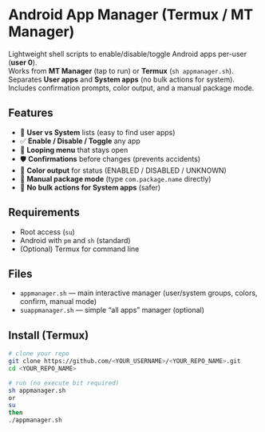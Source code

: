 # Android App Manager (Termux / MT Manager)

Lightweight shell scripts to enable/disable/toggle Android apps per-user (**user 0**).  
Works from **MT Manager** (tap to run) or **Termux** (`sh appmanager.sh`).  
Separates **User apps** and **System apps** (no bulk actions for system).  
Includes confirmation prompts, color output, and a manual package mode.

## Features
- 👥 **User vs System** lists (easy to find user apps)
- ✅ **Enable / Disable / Toggle** any app
- 🔁 **Looping menu** that stays open
- 🛡️ **Confirmations** before changes (prevents accidents)
- 🎨 **Color output** for status (ENABLED / DISABLED / UNKNOWN)
- 🎯 **Manual package mode** (type `com.package.name` directly)
- 🚫 **No bulk actions for System apps** (safer)

## Requirements
- Root access (`su`)
- Android with `pm` and `sh` (standard)
- (Optional) Termux for command line

## Files
- `appmanager.sh` — main interactive manager (user/system groups, colors, confirm, manual mode)
- `suappmanager.sh` — simple “all apps” manager (optional)

## Install (Termux)
```sh
# clone your repo
git clone https://github.com/<YOUR_USERNAME>/<YOUR_REPO_NAME>.git
cd <YOUR_REPO_NAME>

# run (no execute bit required)
sh appmanager.sh
or
su
then
./appmanager.sh
